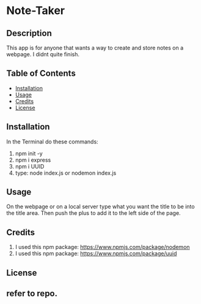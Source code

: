 # Note-Taker

## Description
This app is for anyone that wants a way to create and store notes on a webpage. I didnt quite finish.

## Table of Contents 
- [Installation](#installation)
- [Usage](#usage)
- [Credits](#credits)
- [License](#license)

## Installation

In the Terminal do these commands:

1. npm init -y 
2. npm i express
3. npm i UUID
4. type: node index.js or nodemon index.js

## Usage

On the webpage or on a local server type what you want the title to be into the title area. Then push the plus to add it to the left side of the page. 

## Credits
1. I used this npm package: https://www.npmjs.com/package/nodemon
2. I used this npm package: https://www.npmjs.com/package/uuid

## License
refer to repo. 
---
